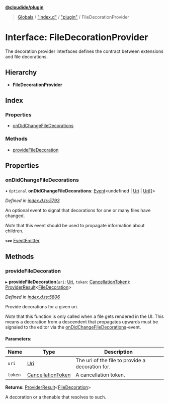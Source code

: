 **[@cloudide/plugin](../README.md)**

> [Globals](../README.md) / ["index.d"](../modules/_index_d_.md) / ["plugin"](../modules/_index_d_._plugin_.md) / FileDecorationProvider

# Interface: FileDecorationProvider

The decoration provider interfaces defines the contract between extensions and
file decorations.

## Hierarchy

* **FileDecorationProvider**

## Index

### Properties

* [onDidChangeFileDecorations](_index_d_._plugin_.filedecorationprovider.md#ondidchangefiledecorations)

### Methods

* [provideFileDecoration](_index_d_._plugin_.filedecorationprovider.md#providefiledecoration)

## Properties

### onDidChangeFileDecorations

• `Optional` **onDidChangeFileDecorations**: [Event](_index_d_._plugin_.event.md)\<undefined \| [Uri](../classes/_index_d_._plugin_.uri.md) \| [Uri](../classes/_index_d_._plugin_.uri.md)[]>

*Defined in [index.d.ts:5793](https://github.com/shuyaqian/cloudide-plugin-api/blob/9d985be/index.d.ts#L5793)*

An optional event to signal that decorations for one or many files have changed.

*Note* that this event should be used to propagate information about children.

**`see`** [EventEmitter](#EventEmitter)

## Methods

### provideFileDecoration

▸ **provideFileDecoration**(`uri`: [Uri](../classes/_index_d_._plugin_.uri.md), `token`: [CancellationToken](_index_d_._plugin_.cancellationtoken.md)): [ProviderResult](../modules/_index_d_._plugin_.md#providerresult)\<[FileDecoration](../classes/_index_d_._plugin_.filedecoration.md)>

*Defined in [index.d.ts:5806](https://github.com/shuyaqian/cloudide-plugin-api/blob/9d985be/index.d.ts#L5806)*

Provide decorations for a given uri.

*Note* that this function is only called when a file gets rendered in the UI.
This means a decoration from a descendent that propagates upwards must be signaled
to the editor via the [onDidChangeFileDecorations](#FileDecorationProvider.onDidChangeFileDecorations)-event.

#### Parameters:

Name | Type | Description |
------ | ------ | ------ |
`uri` | [Uri](../classes/_index_d_._plugin_.uri.md) | The uri of the file to provide a decoration for. |
`token` | [CancellationToken](_index_d_._plugin_.cancellationtoken.md) | A cancellation token. |

**Returns:** [ProviderResult](../modules/_index_d_._plugin_.md#providerresult)\<[FileDecoration](../classes/_index_d_._plugin_.filedecoration.md)>

A decoration or a thenable that resolves to such.
